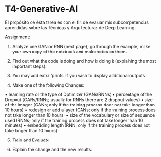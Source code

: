 # T4-Generative-AI

El propósito de ésta tarea es con el fin de evaluar mis subcompetencias aprendidas sobre las Técnicas y Arquitecturas de Deep Learning. 

Assignment:
1. Analyze one GAN or RNN (next page), go through the example, make your own copy of the
notebook and make notes on them.

2. Find out what the code is doing and how is doing it (explaining the most important steps).
   
3. You may add extra ‘prints’ if you wish to display additional outputs.
   
4. Make one of the following Changes:

• learning rate or the type of Optimizer (GANs/RNNs)
• percentage of the Dropout (GANs/RNNs; usually for RNNs there are 2 dropout values)
• size of the images (GANs; only if the training process does not take longer than 10 hours)
• redesign or add a layer (GANs; only if the training process does not take longer than 10 hours)
• size of the vocabulary or size of sequence used (RNNs; only if the training process does not take longer than 10 minutes)
• embedding length (RNN; only if the training process does not take longer than 10 hours)

5. Train and Evaluate
   
6. Explain the change and the new results.
